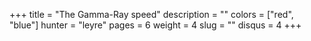 +++
title = "The Gamma-Ray speed"
description = ""
colors = ["red", "blue"]
hunter = "leyre"
pages = 6
weight = 4
slug = ""
disqus = 4
+++

